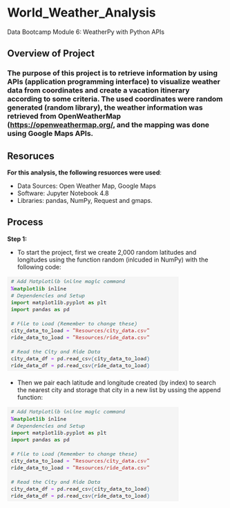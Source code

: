 # World_Weather_Analysis

Data Bootcamp Module 6: WeatherPy with Python APIs
## Overview of Project

### The purpose of this project is to retrieve information by using APIs (application programming interface) to visualize weather data from coordinates and create a vacation itinerary according to some criteria. The used coordinates were random generated (random library), the weather information was retrieved from OpenWeatherMap (https://openweathermap.org/, and the mapping was done using Google Maps APIs.

## Resoruces
**For this analysis, the following resuorces were used**:
- Data Sources: Open Weather Map, Google Maps
- Software: Jupyter Notebook 4.8
- Libraries: pandas, NumPy, Request and gmaps.

## Process

**Step 1:**

- To start the project, first we create 2,000 random latitudes and longitudes using the function random (inlcuded in NumPy) with the following code:

![This is an image](https://github.com/HansFeddersen/PyBer_Analysis/blob/main/Resources/More/libaries%2C%20load%20and%20read.png)

- Then we pair each latitude and longitude created (by index) to search the nearest city and storage that city in a new list by ussing the append function:

![This is an image](https://github.com/HansFeddersen/PyBer_Analysis/blob/main/Resources/More/libaries%2C%20load%20and%20read.png)




